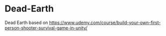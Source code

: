 # Dead-Earth
Dead Earth based on https://www.udemy.com/course/build-your-own-first-person-shooter-survival-game-in-unity/
